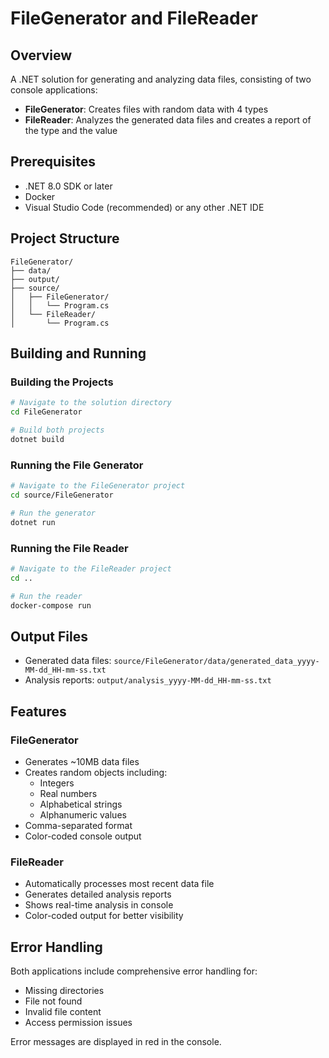 # FileGenerator and FileReader

## Overview
A .NET solution for generating and analyzing data files, consisting of two console applications:
- **FileGenerator**: Creates files with random data with 4 types
- **FileReader**: Analyzes the generated data files and creates a report of the type and the value

## Prerequisites
- .NET 8.0 SDK or later
- Docker
- Visual Studio Code (recommended) or any other .NET IDE

## Project Structure
```plaintext
FileGenerator/
├── data/ 
├── output/ 
├── source/
│   ├── FileGenerator/
│   │   └── Program.cs
│   └── FileReader/
│       └── Program.cs
```

## Building and Running

### Building the Projects
```bash
# Navigate to the solution directory
cd FileGenerator

# Build both projects
dotnet build
```

### Running the File Generator
```bash
# Navigate to the FileGenerator project
cd source/FileGenerator

# Run the generator
dotnet run
```

### Running the File Reader
```bash
# Navigate to the FileReader project
cd ..

# Run the reader
docker-compose run
```

## Output Files
- Generated data files: `source/FileGenerator/data/generated_data_yyyy-MM-dd_HH-mm-ss.txt`
- Analysis reports: `output/analysis_yyyy-MM-dd_HH-mm-ss.txt`

## Features

### FileGenerator
- Generates ~10MB data files
- Creates random objects including:
  - Integers
  - Real numbers
  - Alphabetical strings
  - Alphanumeric values
- Comma-separated format
- Color-coded console output

### FileReader
- Automatically processes most recent data file
- Generates detailed analysis reports
- Shows real-time analysis in console
- Color-coded output for better visibility

## Error Handling
Both applications include comprehensive error handling for:
- Missing directories
- File not found
- Invalid file content
- Access permission issues

Error messages are displayed in red in the console.

